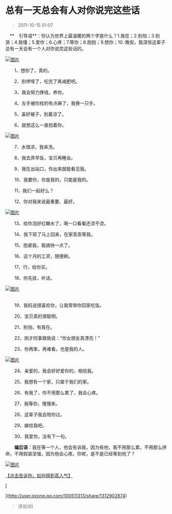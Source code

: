 # 总有一天总会有人对你说完这些话
> 2011-10-15 01:07


　**　引导语**：你认为世界上最温暖的两个字是什么？1.我在；2.别怕；3.别哭；4.我懂；5.爱你；6.心疼；7.等你；8.抱抱；9.想你；10. 晚安。我深信这辈子总有一天会有一个人对你说完这些话的。

  

[![图片](https://pan.4a1801.life/d/Onedrive-4A1801/%E4%B8%AA%E4%BA%BA%E5%BB%BA%E7%AB%99/assets/Qzone_wyf/Blogs/images/93B95EC9.jpeg)](https://pan.4a1801.life/d/Onedrive-4A1801/%E4%B8%AA%E4%BA%BA%E5%BB%BA%E7%AB%99/assets/Qzone_wyf/Blogs/images/93B95EC9.jpeg)

　　1、想你了，真的。

  
　　2、别啰嗦了，吃完了再减肥吧。

  
　　3、我会努力挣钱，养你。

  
　　4、左手被你枕的有点麻了，我换一只手。

  
　　5、盖好被子，别着凉了。

  
　　6、就想这么一直抱着你。

[![图片](https://pan.4a1801.life/d/Onedrive-4A1801/%E4%B8%AA%E4%BA%BA%E5%BB%BA%E7%AB%99/assets/Qzone_wyf/Blogs/images/D739A5ED.jpeg)](https://pan.4a1801.life/d/Onedrive-4A1801/%E4%B8%AA%E4%BA%BA%E5%BB%BA%E7%AB%99/assets/Qzone_wyf/Blogs/images/D739A5ED.jpeg)

  
　　7、水很凉，我来洗。

  
　　8、我去弄早饭，宝贝再睡会。

  
　　9、我在出站口，你出来就能看见我。

  
　　10、我要你，你是我的，只能是我的。

  
　　11、我们一起好么？

  
　　12、你对我来说最重要、最好。

  

[![图片](https://pan.4a1801.life/d/Onedrive-4A1801/%E4%B8%AA%E4%BA%BA%E5%BB%BA%E7%AB%99/assets/Qzone_wyf/Blogs/images/D3F7441D.gif)](https://pan.4a1801.life/d/Onedrive-4A1801/%E4%B8%AA%E4%BA%BA%E5%BB%BA%E7%AB%99/assets/Qzone_wyf/Blogs/images/D3F7441D.gif)

  
　　13、给你泡好红糖水了，喝一口看看还烫不烫。

  
　　14、我下班了马上回来，在家乖乖等我。

  
　　15、抱紧我，我骑快一点了。

  
　　16、这个月的工资，随便刷。

  
　　17、行，给你买。

  
　　18、你先挂，听话。

[![图片](https://pan.4a1801.life/d/Onedrive-4A1801/%E4%B8%AA%E4%BA%BA%E5%BB%BA%E7%AB%99/assets/Qzone_wyf/Blogs/images/BDAD6301.jpeg)](https://pan.4a1801.life/d/Onedrive-4A1801/%E4%B8%AA%E4%BA%BA%E5%BB%BA%E7%AB%99/assets/Qzone_wyf/Blogs/images/BDAD6301.jpeg)

   
　　19、我妈说很喜欢你，让我常带你回家吃饭。

  
　　20、宝贝真的很聪明。

  
　　21、别怕，有我在。

  
　　22、刚才同事跟我说：“你女朋友真漂亮！”

  
　　23、你再笨，再难看，也是我的人。

[![图片](https://pan.4a1801.life/d/Onedrive-4A1801/%E4%B8%AA%E4%BA%BA%E5%BB%BA%E7%AB%99/assets/Qzone_wyf/Blogs/images/D02DD87D.jpeg)](https://pan.4a1801.life/d/Onedrive-4A1801/%E4%B8%AA%E4%BA%BA%E5%BB%BA%E7%AB%99/assets/Qzone_wyf/Blogs/images/D02DD87D.jpeg)

　　24、亲爱的，我会好好爱你的，相信我。

　　25、我想有一个家，只属于我们的家。

　　26、有我了，你不用那么累了，我会心疼。

　　27、我等你，慢慢来。

　　28、这辈子我会陪你过。

  
　　29、嫁给我吧。

　　30、我爱你，没有下一句。

　　**编后语**：我在等一个人，他会告诉我，因为有他，我不用那么累，不用那么拼命，不用假装坚强，因为他会心疼。你呢，是不是已经等到他了？

[](http://b64.photo.store.qq.com/http_imgload.cgi?/rurl4_b=7d7253ae778b37de1d3c01e4d9225e52c7a8363fcb1f3a931f3522637736e929e260cab6393488be7b7a74d12c9b961f892017637b34b99a790c46e6b25a56ea6bc5cbbd179ea64db6b65d2e722abc184e47d3d0&a=64&b=64)[](http://b64.photo.store.qq.com/http_imgload.cgi?/rurl4_b=7d7253ae778b37de1d3c01e4d9225e52c7a8363fcb1f3a931f3522637736e929e260cab6393488be7b7a74d12c9b961f892017637b34b99a790c46e6b25a56ea6bc5cbbd179ea64db6b65d2e722abc184e47d3d0&a=64&b=64)[](http://b64.photo.store.qq.com/http_imgload.cgi?/rurl4_b=7d7253ae778b37de1d3c01e4d9225e52c7a8363fcb1f3a931f3522637736e929e260cab6393488be7b7a74d12c9b961f892017637b34b99a790c46e6b25a56ea6bc5cbbd179ea64db6b65d2e722abc184e47d3d0&a=64&b=64)[](http://b64.photo.store.qq.com/http_imgload.cgi?/rurl4_b=7d7253ae778b37de1d3c01e4d9225e52c7a8363fcb1f3a931f3522637736e929e260cab6393488be7b7a74d12c9b961f892017637b34b99a790c46e6b25a56ea6bc5cbbd179ea64db6b65d2e722abc184e47d3d0&a=64&b=64)[](http://b64.photo.store.qq.com/http_imgload.cgi?/rurl4_b=7d7253ae778b37de1d3c01e4d9225e52c7a8363fcb1f3a931f3522637736e929e260cab6393488be7b7a74d12c9b961f892017637b34b99a790c46e6b25a56ea6bc5cbbd179ea64db6b65d2e722abc184e47d3d0&a=64&b=64)[](http://b64.photo.store.qq.com/http_imgload.cgi?/rurl4_b=7d7253ae778b37de1d3c01e4d9225e52c7a8363fcb1f3a931f3522637736e929e260cab6393488be7b7a74d12c9b961f892017637b34b99a790c46e6b25a56ea6bc5cbbd179ea64db6b65d2e722abc184e47d3d0&a=64&b=64)[](http://b64.photo.store.qq.com/http_imgload.cgi?/rurl4_b=7d7253ae778b37de1d3c01e4d9225e52c7a8363fcb1f3a931f3522637736e929e260cab6393488be7b7a74d12c9b961f892017637b34b99a790c46e6b25a56ea6bc5cbbd179ea64db6b65d2e722abc184e47d3d0&a=64&b=64)[](http://b64.photo.store.qq.com/http_imgload.cgi?/rurl4_b=7d7253ae778b37de1d3c01e4d9225e52c7a8363fcb1f3a931f3522637736e929e260cab6393488be7b7a74d12c9b961f892017637b34b99a790c46e6b25a56ea6bc5cbbd179ea64db6b65d2e722abc184e47d3d0&a=64&b=64)[](http://b64.photo.store.qq.com/http_imgload.cgi?/rurl4_b=7d7253ae778b37de1d3c01e4d9225e52c7a8363fcb1f3a931f3522637736e929e260cab6393488be7b7a74d12c9b961f892017637b34b99a790c46e6b25a56ea6bc5cbbd179ea64db6b65d2e722abc184e47d3d0&a=64&b=64)[](http://b64.photo.store.qq.com/http_imgload.cgi?/rurl4_b=7d7253ae778b37de1d3c01e4d9225e52c7a8363fcb1f3a931f3522637736e929e260cab6393488be7b7a74d12c9b961f892017637b34b99a790c46e6b25a56ea6bc5cbbd179ea64db6b65d2e722abc184e47d3d0&a=64&b=64)

[](http://b64.photo.store.qq.com/http_imgload.cgi?/rurl4_b=7d7253ae778b37de1d3c01e4d9225e52c7a8363fcb1f3a931f3522637736e929e260cab6393488be7b7a74d12c9b961f892017637b34b99a790c46e6b25a56ea6bc5cbbd179ea64db6b65d2e722abc184e47d3d0&a=64&b=64)[![图片](https://pan.4a1801.life/d/Onedrive-4A1801/%E4%B8%AA%E4%BA%BA%E5%BB%BA%E7%AB%99/assets/Qzone_wyf/Blogs/images/77A9314B.gif)](https://pan.4a1801.life/d/Onedrive-4A1801/%E4%B8%AA%E4%BA%BA%E5%BB%BA%E7%AB%99/assets/Qzone_wyf/Blogs/images/77A9314B.gif)[](http://user.qzone.qq.com/100511313/share/1312902874)

[【点击告诉你，如何得到高人气】](http://user.qzone.qq.com/100511313/share/1312902874)

[

](http://user.qzone.qq.com/100511313/share/1312902874)
> 评论(0)

